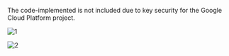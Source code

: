 The code-implemented is not included due to key security for the Google Cloud Platform project. 

![1](https://user-images.githubusercontent.com/46120322/73665054-76b2d600-466e-11ea-90c0-d0e45ae8c681.gif)

![2](https://user-images.githubusercontent.com/46120322/73665248-cabdba80-466e-11ea-8e86-6f99dd012ff3.gif)
